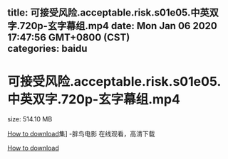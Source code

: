 
title: 可接受风险.acceptable.risk.s01e05.中英双字.720p-玄字幕组.mp4
date: Mon Jan 06 2020 17:47:56 GMT+0800 (CST)    
categories: baidu
---

# 可接受风险.acceptable.risk.s01e05.中英双字.720p-玄字幕组.mp4
size: 514.10 MB
 
 

[How to download](https://bpcam.bemobtrk.com/go/2ceec3aa-1ca2-46d6-b9ff-aaa5c184517c?jno=446)集] -胖鸟电影 在线观看，高清下载
 

[How to download](https://bpcam.bemobtrk.com/go/2ceec3aa-1ca2-46d6-b9ff-aaa5c184517c?jno=438)